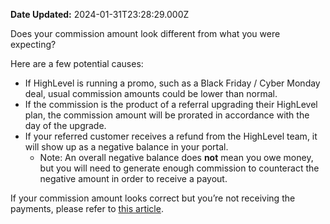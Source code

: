 **Date Updated:** 2024-01-31T23:28:29.000Z

Does your commission amount look different from what you were expecting?
  
  
Here are a few potential causes:

* If HighLevel is running a promo, such as a Black Friday / Cyber Monday deal, usual commission amounts could be lower than normal.
* If the commission is the product of a referral upgrading their HighLevel plan, the commission amount will be prorated in accordance with the day of the upgrade.
* If your referred customer receives a refund from the HighLevel team, it will show up as a negative balance in your portal.  
   * Note: An overall negative balance does **not** mean you owe money, but you will need to generate enough commission to counteract the negative amount in order to receive a payout.
  
  
If your commission amount looks correct but you’re not receiving the payments, please refer to [this article](https://help.gohighlevel.com/support/solutions/articles/155000001896-where-is-my-affiliate-payout-).

  